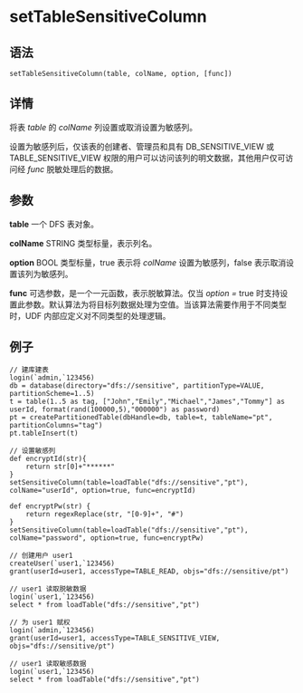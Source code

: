 # setTableSensitiveColumn

## 语法

`setTableSensitiveColumn(table, colName, option,
[func])`

## 详情

将表 *table* 的 *colName* 列设置或取消设置为敏感列。

设置为敏感列后，仅该表的创建者、管理员和具有 DB\_SENSITIVE\_VIEW 或 TABLE\_SENSITIVE\_VIEW
权限的用户可以访问该列的明文数据，其他用户仅可访问经 *func* 脱敏处理后的数据。

## 参数

**table** 一个 DFS 表对象。

**colName** STRING 类型标量，表示列名。

**option** BOOL 类型标量，true 表示将 *colName* 设置为敏感列，false 表示取消设置该列为敏感列。

**func** 可选参数，是一个一元函数，表示脱敏算法。仅当 *option =* true
时支持设置此参数。默认算法为将目标列数据处理为空值。当该算法需要作用于不同类型时，UDF 内部应定义对不同类型的处理逻辑。

## 例子

```
// 建库建表
login(`admin,`123456)
db = database(directory="dfs://sensitive", partitionType=VALUE, partitionScheme=1..5)
t = table(1..5 as tag, ["John","Emily","Michael","James","Tommy"] as userId, format(rand(100000,5),"000000") as password)
pt = createPartitionedTable(dbHandle=db, table=t, tableName="pt", partitionColumns="tag")
pt.tableInsert(t)

// 设置敏感列
def encryptId(str){
    return str[0]+"******"
}
setSensitiveColumn(table=loadTable("dfs://sensitive","pt"), colName="userId", option=true, func=encryptId)

def encryptPw(str) {
    return regexReplace(str, "[0-9]+", "#")
}
setSensitiveColumn(table=loadTable("dfs://sensitive","pt"), colName="password", option=true, func=encryptPw)

// 创建用户 user1
createUser(`user1,`123456)
grant(userId=user1, accessType=TABLE_READ, objs="dfs://sensitive/pt")

// user1 读取脱敏数据
login(`user1,`123456)
select * from loadTable("dfs://sensitive","pt")

// 为 user1 赋权
login(`admin,`123456)
grant(userId=user1, accessType=TABLE_SENSITIVE_VIEW, objs="dfs://sensitive/pt")

// user1 读取敏感数据
login(`user1,`123456)
select * from loadTable("dfs://sensitive","pt")
```

